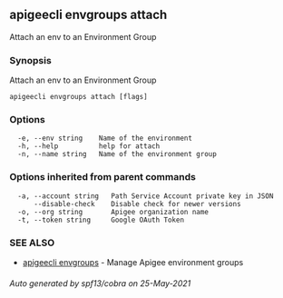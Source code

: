 ## apigeecli envgroups attach

Attach an env to an Environment Group

### Synopsis

Attach an env to an Environment Group

```
apigeecli envgroups attach [flags]
```

### Options

```
  -e, --env string    Name of the environment
  -h, --help          help for attach
  -n, --name string   Name of the environment group
```

### Options inherited from parent commands

```
  -a, --account string   Path Service Account private key in JSON
      --disable-check    Disable check for newer versions
  -o, --org string       Apigee organization name
  -t, --token string     Google OAuth Token
```

### SEE ALSO

* [apigeecli envgroups](apigeecli_envgroups.md)	 - Manage Apigee environment groups

###### Auto generated by spf13/cobra on 25-May-2021
